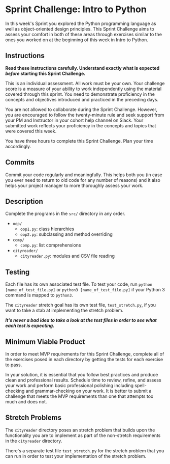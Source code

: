 # Sprint Challenge: Intro to Python

In this week's Sprint you explored the Python programming language as well as
object-oriented design principles. This Sprint Challenge aims to assess your
comfort in both of these areas through exercises similar to the ones you worked
on at the beginning of this week in Intro to Python.

## Instructions

**Read these instructions carefully. Understand exactly what is expected
_before_ starting this Sprint Challenge.**

This is an individual assessment. All work must be your own. Your challenge
score is a measure of your ability to work independently using the material
covered through this sprint. You need to demonstrate proficiency in the concepts
and objectives introduced and practiced in the preceding days.

You are not allowed to collaborate during the Sprint Challenge. However, you are
encouraged to follow the twenty-minute rule and seek support from your PM and
Instructor in your cohort help channel on Slack. Your submitted work reflects
your proficiency in the concepts and topics that were covered this week.

You have three hours to complete this Sprint Challenge. Plan your time
accordingly.

## Commits

Commit your code regularly and meaningfully. This helps both you (in case you
ever need to return to old code for any number of reasons) and it also helps
your project manager to more thoroughly assess your work.

## Description

Complete the programs in the `src/` directory in any order.

-   `oop/`
    -   `oop1.py`: class hierarchies
    -   `oop2.py`: subclassing and method overriding
-   `comp/`
    -   `comp.py`: list comprehensions
-   `cityreader/`
    -   `cityreader.py`: modules and CSV file reading

## Testing

Each file has its own associated test file. To test your code, run
`python [name_of_test_file.py]` or `python3 [name_of_test_file.py]` if your
Python 3 command is mapped to `python3`.

The `cityreader` stretch goal has its own test file, `test_stretch.py`, if you
want to take a stab at implementing the stretch problem.

**_It's never a bad idea to take a look at the test files in order to see what
each test is expecting._**

## Minimum Viable Product

In order to meet MVP requirements for this Sprint Challenge, complete all of the
exercises posed in each directory by getting the tests for each exercise to
pass.

In your solution, it is essential that you follow best practices and produce
clean and professional results. Schedule time to review, refine, and assess your
work and perform basic professional polishing including spell-checking and
grammar-checking on your work. It is better to submit a challenge that meets the
MVP requirements than one that attempts too much and does not.

## Stretch Problems

The `cityreader` directory poses an stretch problem that builds upon the
functionality you are to implement as part of the non-stretch requirements in
the `cityreader` directory.

There's a separate test file `test_stretch.py` for the stretch problem that you
can run in order to test your implementation of the stretch problem.
